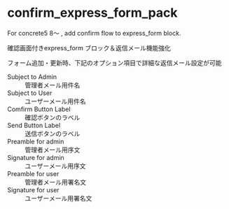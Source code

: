 # confirm_express_form_pack
For concrete5 8〜 , add confirm flow to express_form block.  

確認画面付きexpress_form ブロック＆返信メール機能強化

フォーム追加・更新時、下記のオプション項目で詳細な返信メール設定が可能

<dl>
  <dt>Subject to Admin</dt>
  <dd>管理者メール用件名</dd>
  <dt>Subject to User</dt>
  <dd>ユーザーメール用件名</dd>
  <dt>Comfirm Button Label</dt>
  <dd>確認ボタンのラベル</dd>
  <dt>Send Button Label</dt>
  <dd>送信ボタンのラベル</dd>
  <dt>Preamble for admin</dt>
  <dd>管理者メール用序文</dd>
  <dt>Signature for admin</dt>
  <dd>ユーザーメール用序文</dd>
  <dt>Preamble for user</dt>
  <dd>管理者メール用署名文</dd>
  <dt>Signature for user</dt>
  <dd>ユーザーメール用署名文</dd>
</dl>
